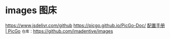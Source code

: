 # images 图床
https://www.jsdelivr.com/github
https://picgo.github.io/PicGo-Doc/
[配置手册 | PicGo](https://picgo.github.io/PicGo-Doc/zh/guide/config.html#github%E5%9B%BE%E5%BA%8A)
`仓库：`https://github.com/imadentive/images
